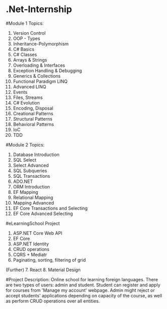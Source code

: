 # .Net-Internship

#Module 1 Topics:
1. Version Control
2. OOP - Types
3. Inheritance-Polymorphism
4. C# Basics
5. C# Classes
6. Arrays & Strings
7. Overloading & Interfaces
8. Exception Handling & Debugging
9. Generics & Collections
10. Functional Paradigm LINQ
11. Advanced LINQ
12. Events
13. Files, Streams
14. C# Evolution
15. Encoding, Disposal
16. Creational Patterns
17. Structural Patterns
18. Behavioral Patterns
19. IoC
20. TDD

#Module 2 Topics:
1. Database Introduction
2. SQL Select
3. Select Advanced
4. SQL Subqueries
5. SQL Transactions
6. ADO.NET
7. ORM Introduction
8. EF Mapping
9. Relational Mapping
10. Mapping Advanced
11. EF Core Transactions and Selecting
12. EF Core Advanced Selecting

#eLearningSchool Project
1. ASP.NET Core Web API
2. EF Core
3. ASP.NET Identity
4. CRUD operations
5. CQRS + Mediatr
6. Paginating, sorting, filtering of grid

(Further)
7. React
8. Material Design

#Project Description: 
Online school for learning foreign languages.
There are two types of users: admin and student.
Student can register and apply for courses from 'Manage my account' webpage.
Admin might reject or accept students' applications depending on capacity of the course, as well as perform CRUD operations over all entities.
